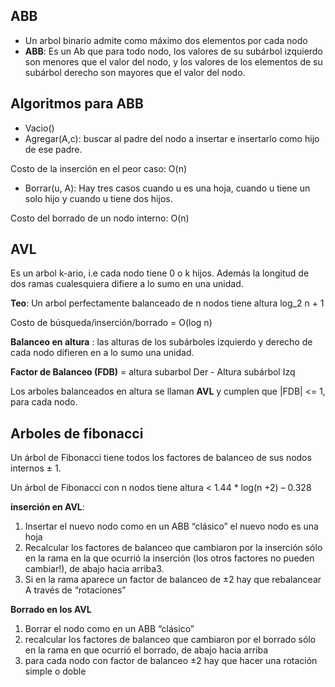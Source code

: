 ## ABB
* Un arbol binario admite como máximo dos elementos por cada nodo
* **ABB**: Es un Ab que para todo nodo, los valores de su subárbol izquierdo son menores que el valor del nodo, y los valores de los elementos de su subárbol derecho son mayores que el valor del nodo.
## Algoritmos para ABB
* Vacio()
* Agregar(A,c): buscar al padre del nodo a insertar e insertarlo como hijo de ese padre.

Costo de la inserción en el peor caso:  O(n)
* Borrar(u, A): Hay tres casos cuando u es una hoja, cuando u tiene un solo hijo y cuando u tiene dos hijos.

Costo del borrado de un nodo interno: O(n)

## AVL
Es un arbol k-ario, i.e cada nodo tiene 0 o k hijos. Además la longitud de dos ramas cualesquiera difiere a lo sumo en una unidad.

**Teo**: Un arbol perfectamente balanceado de n nodos tiene altura log_2 n + 1

Costo de búsqueda/inserción/borrado = O(log n)

**Balanceo en altura** : las alturas de los subárboles izquierdo y derecho de cada
nodo difieren en a lo sumo una unidad.

**Factor de Balanceo (FDB)** = altura subarbol Der - Altura subárbol Izq

Los arboles balanceados en altura se llaman **AVL** y cumplen que |FDB| <= 1, para cada nodo.

## Arboles de fibonacci
Un árbol de Fibonacci tiene todos los factores de
balanceo de sus nodos internos ± 1.

Un árbol de Fibonacci con n nodos tiene altura < 1.44 * log(n +2) – 0.328

**inserción en AVL**:
1. Insertar el nuevo nodo como en un ABB “clásico”
el nuevo nodo es una hoja
2. Recalcular los factores de balanceo que
cambiaron por la inserción
sólo en la rama en la que ocurrió la inserción (los otros
factores no pueden cambiar!), de abajo hacia arriba3. 
3. Si en la rama aparece un factor de balanceo de
±2 hay que rebalancear
A través de “rotaciones”

**Borrado en los AVL**
1. Borrar el nodo como en un ABB “clásico”
2. recalcular los factores de balanceo que
cambiaron por el borrado
sólo en la rama en que ocurrió el borrado, de abajo
hacia arriba
3. para cada nodo con factor de balanceo ±2 hay
que hacer una rotación simple o doble